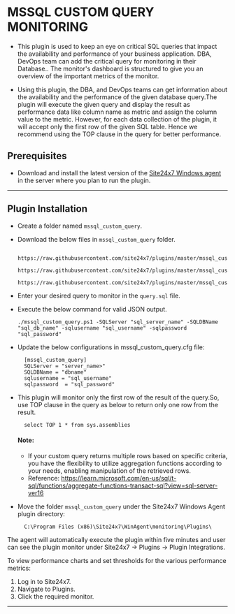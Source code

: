 # MSSQL CUSTOM QUERY MONITORING


- This plugin is used to keep an eye on critical SQL queries that impact the availability and performance of your business application. DBA, DevOps team can add the critical query for monitoring in their Database.. The monitor's dashboard is structured to give you an overview of the important metrics of the monitor.

- Using this plugin, the DBA, and DevOps teams can get information about the availability and the performance of the given database query.The plugin will execute the given query and display the result as performance data like column name as metric and assign the column value to the metric. However, for each data collection of the plugin, it will accept only the first row of the given SQL table. Hence we recommend using the TOP clause in the query for better performance.

## Prerequisites

- Download and install the latest version of the [Site24x7 Windows agent](https://www.site24x7.com/app/client#/admin/inventory/add-monitor) in the server where you plan to run the plugin.

---

## Plugin Installation 

- Create a folder named `mssql_custom_query`.
		
- Download the below files in `mssql_custom_query` folder.

		https://raw.githubusercontent.com/site24x7/plugins/master/mssql_custom_query/mssql_custom_query.ps1
		https://raw.githubusercontent.com/site24x7/plugins/master/mssql_custom_query/mssql_custom_query.cfg
		https://raw.githubusercontent.com/site24x7/plugins/master/mssql_custom_query/query.sql
- Enter your desired query to monitor in the `query.sql` file.
- Execute the below command for valid JSON output.
  ```
  ./mssql_custom_query.ps1 -SQLServer "sql_server_name" -SQLDBName "sql_db_name" -sqlusername "sql_username" -sqlpassword "sql_password"
  ```

- Update the below configurations in mssql_custom_query.cfg file:

		[mssql_custom_query]
		SQLServer = "server_name>"
		SQLDBName = "dbname"
		sqlusername = "sql_username"
		sqlpassword  = "sql_password"
		
- This plugin will monitor only the first row of the result of the query.So, use TOP clause in the query as below to return only one row from the result.

		select TOP 1 * from sys.assemblies

  #### Note:
  - If your custom query returns multiple rows based on specific criteria, you have the flexibility to utilize aggregation functions according to your needs, enabling manipulation of the retrieved rows.
  - Reference: https://learn.microsoft.com/en-us/sql/t-sql/functions/aggregate-functions-transact-sql?view=sql-server-ver16
- Move the folder `mssql_custom_query` under the Site24x7 Windows Agent plugin directory:

		C:\Program Files (x86)\Site24x7\WinAgent\monitoring\Plugins\


The agent will automatically execute the plugin within five minutes and user can see the plugin monitor under Site24x7 -> Plugins -> Plugin Integrations.

To view performance charts and set thresholds for the various performance metrics:

1. Log in to Site24x7.
2. Navigate to Plugins.
3. Click the required monitor. 

---



